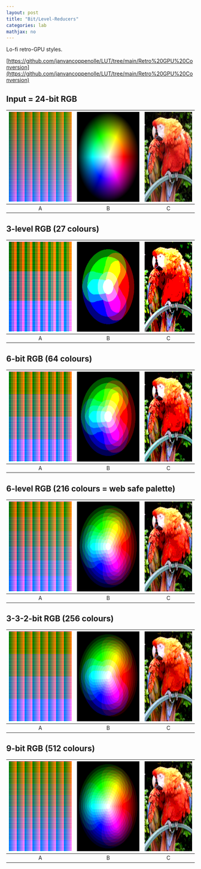 ```yaml
---
layout: post
title: "Bit/Level-Reducers"
categories: lab
mathjax: no
---
```


Lo-fi retro-GPU styles.

<!--more-->

[https://github.com/janvancoppenolle/LUT/tree/main/Retro%20GPU%20Conversion](https://github.com/janvancoppenolle/LUT/tree/main/Retro%20GPU%20Conversion)

## Input = 24-bit RGB

| <img src="/img/Neutral-512.png" height="240"/> | <img src="/img/TestWheel.png" height="240"/> | <img src="/img/TestImage.jpg" height="240"/> |
| :---: | :---: | :---: |
| A | B | C |

## 3-level RGB (27 colours)

| <img src="/img/bit-level-reducers/3levelRGB.png" height="240"/> | <img src="/img/bit-level-reducers/3levelRGBTestWheel.png" height="240"/> | <img src="/img/bit-level-reducers/3levelRGBTestImage.png" height="240"/> |
| :---: | :---: | :---: |
| A | B | C |

## 6-bit RGB (64 colours)

| <img src="/img/bit-level-reducers/6bitRGB.png" height="240"/> | <img src="/img/bit-level-reducers/6bitRGBTestWheel.png" height="240"/> | <img src="/img/bit-level-reducers/6bitRGBTestImage.png" height="240"/> |
| :---: | :---: | :---: |
| A | B | C |

## 6-level RGB (216 colours = web safe palette)

| <img src="/img/bit-level-reducers/6levelRGB.png" height="240"/> | <img src="/img/bit-level-reducers/6levelRGBTestWheel.png" height="240"/> | <img src="/img/bit-level-reducers/6levelRGBTestImage.png" height="240"/> |
| :---: | :---: | :---: |
| A | B | C |

## 3-3-2-bit RGB (256 colours)

| <img src="/img/bit-level-reducers/3-3-2bitRGB.png" height="240"/> | <img src="/img/bit-level-reducers/3-3-2bitRGBTestWheel.png" height="240"/> | <img src="/img/bit-level-reducers/3-3-2bitRGBTestImage.png" height="240"/> |
| :---: | :---: | :---: |
| A | B | C |

## 9-bit RGB (512 colours)

| <img src="/img/bit-level-reducers/9bitRGB.png" height="240"/> | <img src="/img/bit-level-reducers/9bitRGBTestWheel.png" height="240"/> | <img src="/img/bit-level-reducers/9bitRGBTestImage.png" height="240"/> |
| :---: | :---: | :---: |
| A | B | C |

